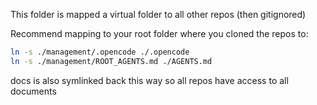 This folder is mapped a virtual folder to all other repos (then gitignored)

Recommend mapping to your root folder where you cloned the repos to:

```bash
ln -s ./management/.opencode ./.opencode
ln -s ./management/ROOT_AGENTS.md ./AGENTS.md
```

docs is also symlinked back this way so all repos have access to all documents